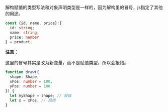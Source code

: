 解构赋值的类型写法和对象声明类型是一样的，因为解构里的冒号，js指定了其他的用途。

```typescript
const {id, name, price}:{
  id: string;
  name: string;
  price: number
} = product;
```

**注意：**

这里的冒号其实是改为新变量，而不是赋值类型，所以会报错。

```typescript
function draw({
  shape: Shape,
  xPos: number = 100,
  yPos: number = 100
}) {
  let myShape = shape; // 报错
  let x = xPos; // 报错
}
```

